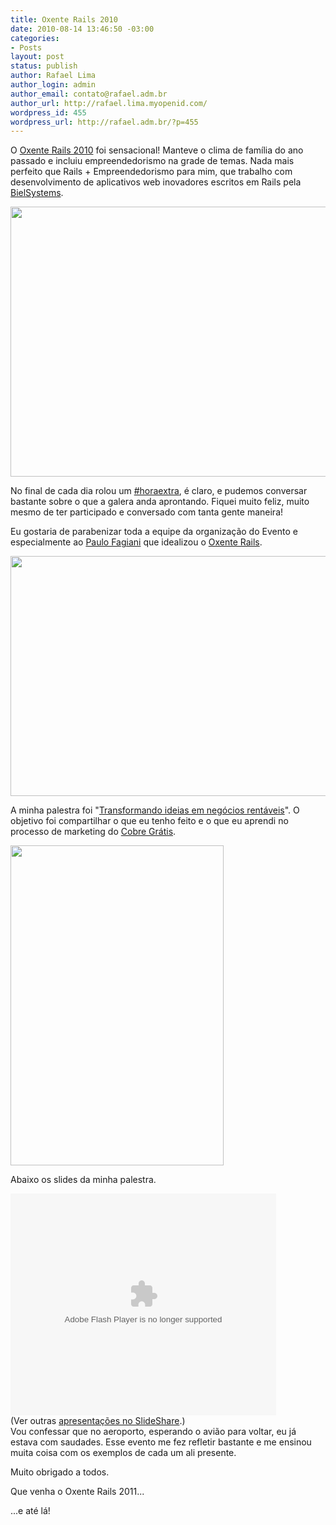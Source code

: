 ```yaml
---
title: Oxente Rails 2010
date: 2010-08-14 13:46:50 -03:00
categories:
- Posts
layout: post
status: publish
author: Rafael Lima
author_login: admin
author_email: contato@rafael.adm.br
author_url: http://rafael.lima.myopenid.com/
wordpress_id: 455
wordpress_url: http://rafael.adm.br/?p=455
---
```


O <a href="http://oxenterails.com.br">Oxente Rails 2010</a> foi sensacional! Manteve o clima de fam&iacute;lia do ano passado e incluiu empreendedorismo na grade de temas. Nada mais perfeito que Rails + Empreendedorismo para mim, que trabalho com desenvolvimento de aplicativos web inovadores escritos em Rails pela <a href="http://bielsystems.com.br">BielSystems</a>.
<p style="text-align: center;"><a href="http://rafael.adm.br/wp-content/uploads/2010/08/39334_1552963270568_1429741111_31512896_431477_n.jpg"><img class="aligncenter size-full wp-image-456" title="#horaextra no Oxente Rails 2010" src="http://rafael.adm.br/wp-content/uploads/2010/08/39334_1552963270568_1429741111_31512896_431477_n.jpg" alt="" width="576" height="432" /></a></p>
No final de cada dia rolou um <a href="http://horaextra.org">#horaextra</a>, &eacute; claro, e pudemos conversar bastante sobre o que a galera anda aprontando. Fiquei muito feliz, muito mesmo de ter participado e conversado com tanta gente maneira!

Eu gostaria de parabenizar toda a equipe da organiza&ccedil;&atilde;o do Evento e especialmente ao <a href="http://twitter.com/fagiani">Paulo Fagiani</a> que idealizou o <a href="http://oxenterails.com.br">Oxente Rails</a>.
<p style="text-align: center;"><a href="http://rafael.adm.br/wp-content/uploads/2010/08/Oxente-Sabado-179.jpg"><img class="aligncenter size-full wp-image-457" title="Equipe da Organiza&ccedil;&atilde;o do Oxente Rails 2010" src="http://rafael.adm.br/wp-content/uploads/2010/08/Oxente-Sabado-179.jpg" alt="" width="576" height="384" /></a></p>
A minha palestra foi "<a href="http://www.slideshare.net/rafael_lima/transformando-ideias-em-negcios-rentveis">Transformando ideias em neg&oacute;cios rent&aacute;veis</a>". O objetivo foi compartilhar o que eu tenho feito e o que eu aprendi no processo de marketing do <a href="http://cobregratis.com.br">Cobre Gr&aacute;tis</a>.

<a href="http://rafael.adm.br/wp-content/uploads/2010/08/Oxente-sexta-feira-33.jpg"><img class="aligncenter size-full wp-image-458" title="Rafael Lima e sua ideia" src="http://rafael.adm.br/wp-content/uploads/2010/08/Oxente-sexta-feira-33.jpg" alt="" width="341" height="512" /></a>

Abaixo os slides da minha palestra.
<div id="__ss_4969556" style="width: 425px;"><object id="__sse4969556" classid="clsid:d27cdb6e-ae6d-11cf-96b8-444553540000" width="425" height="355" codebase="http://download.macromedia.com/pub/shockwave/cabs/flash/swflash.cab#version=6,0,40,0"><param name="allowFullScreen" value="true" /><param name="allowScriptAccess" value="always" /><param name="src" value="http://static.slidesharecdn.com/swf/ssplayer2.swf?doc=transformandoideiasemnegociosrentaveis-100814101812-phpapp02&amp;rel=0&amp;stripped_title=transformando-ideias-em-negcios-rentveis" /><param name="name" value="__sse4969556" /><param name="allowfullscreen" value="true" /><embed id="__sse4969556" type="application/x-shockwave-flash" width="425" height="355" src="http://static.slidesharecdn.com/swf/ssplayer2.swf?doc=transformandoideiasemnegociosrentaveis-100814101812-phpapp02&amp;rel=0&amp;stripped_title=transformando-ideias-em-negcios-rentveis" name="__sse4969556" allowscriptaccess="always" allowfullscreen="true"></embed></object>(Ver outras&nbsp;<a href="http://www.slideshare.net/">apresenta&ccedil;&otilde;es no SlideShare</a>.)

</div>
Vou confessar que no aeroporto, esperando o avi&atilde;o para voltar, eu j&aacute; estava com saudades. Esse evento me fez refletir bastante e me ensinou muita coisa com os exemplos de cada um ali presente.

Muito obrigado a todos.

Que venha o Oxente Rails 2011...

...e at&eacute; l&aacute;!
